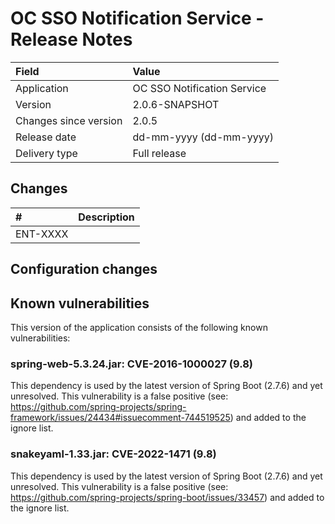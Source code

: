 # OC SSO Notification Service - Release Notes

| Field                     | Value                       |
|:--------------------------|:----------------------------|
| Application               | OC SSO Notification Service |
| Version                   | 2.0.6-SNAPSHOT              |
| Changes since version     | 2.0.5                       |
| Release date              | dd-mm-yyyy (dd-mm-yyyy)     |
| Delivery type             | Full release                |

## Changes
<!-- Please note only the stories should be added. -->

| #        | Description                                                   |
|:---------|:--------------------------------------------------------------|
| ENT-XXXX |                                                               |


## Configuration changes

## Known vulnerabilities

This version of the application consists of the following known vulnerabilities:

### spring-web-5.3.24.jar: CVE-2016-1000027 (9.8)

This dependency is used by the latest version of Spring Boot (2.7.6) and yet unresolved. This vulnerability is a false
positive (see: https://github.com/spring-projects/spring-framework/issues/24434#issuecomment-744519525) and added to
the ignore list.

### snakeyaml-1.33.jar: CVE-2022-1471 (9.8)

This dependency is used by the latest version of Spring Boot (2.7.6) and yet unresolved. This vulnerability is a false
positive (see: https://github.com/spring-projects/spring-boot/issues/33457) and added to the ignore list.
